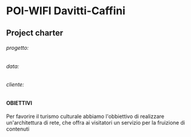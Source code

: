 # POI-WIFI Davitti-Caffini
## Project charter

###### progetto:         
###### data:
###### cliente:

#### OBIETTIVI
Per favorire il turismo culturale abbiamo l'obbiettivo di realizzare un'architettura di rete, che offra ai visitatori un servizio per la fruizione di contenuti
